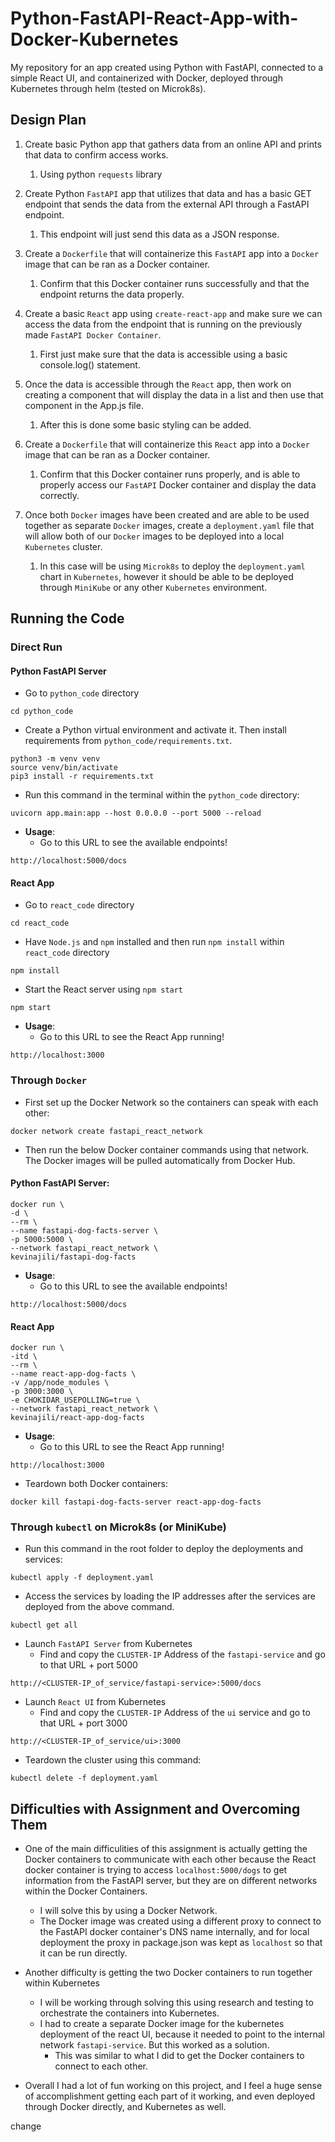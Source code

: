 # Python-FastAPI-React-App-with-Docker-Kubernetes

My repository for an app created using Python with FastAPI, connected to a simple React UI, and containerized with Docker, deployed through Kubernetes through helm (tested on Microk8s).

## Design Plan

1. Create basic Python app that gathers data from an online API and prints that data to confirm access works.

   1. Using python `requests` library

2. Create Python `FastAPI` app that utilizes that data and has a basic GET endpoint that sends the data from the external API through a FastAPI endpoint.

   1. This endpoint will just send this data as a JSON response.

3. Create a `Dockerfile` that will containerize this `FastAPI` app into a `Docker` image that can be ran as a Docker container.

   1. Confirm that this Docker container runs successfully and that the endpoint returns the data properly.

4. Create a basic `React` app using `create-react-app` and make sure we can access the data from the endpoint that is running on the previously made `FastAPI Docker Container`.

   1. First just make sure that the data is accessible using a basic console.log() statement.

5. Once the data is accessible through the `React` app, then work on creating a component that will display the data in a list and then use that component in the App.js file.

   1. After this is done some basic styling can be added.

6. Create a `Dockerfile` that will containerize this `React` app into a `Docker` image that can be ran as a Docker container.

   1. Confirm that this Docker container runs properly, and is able to properly access our `FastAPI` Docker container and display the data correctly.

7. Once both `Docker` images have been created and are able to be used together as separate `Docker` images, create a `deployment.yaml` file that will allow both of our `Docker` images to be deployed into a local `Kubernetes` cluster.

   1. In this case will be using `Microk8s` to deploy the `deployment.yaml` chart in `Kubernetes`, however it should be able to be deployed through `MiniKube` or any other `Kubernetes` environment.

## Running the Code

### Direct Run

#### Python FastAPI Server

- Go to `python_code` directory

```
cd python_code
```

- Create a Python virtual environment and activate it. Then install requirements from `python_code/requirements.txt`.

```
python3 -m venv venv
source venv/bin/activate
pip3 install -r requirements.txt
```

- Run this command in the terminal within the `python_code` directory:

```
uvicorn app.main:app --host 0.0.0.0 --port 5000 --reload
```

- **Usage**:
  - Go to this URL to see the available endpoints!

```
http://localhost:5000/docs
```

#### React App

- Go to `react_code` directory

```
cd react_code
```

- Have `Node.js` and `npm` installed and then run `npm install` within `react_code` directory

```
npm install
```

- Start the React server using `npm start`

```
npm start
```

- **Usage**:
  - Go to this URL to see the React App running!

```
http://localhost:3000
```

### Through `Docker`

- First set up the Docker Network so the containers can speak with each other:

```
docker network create fastapi_react_network
```

- Then run the below Docker container commands using that network. The Docker images will be pulled automatically from Docker Hub.

#### Python FastAPI Server:

```
docker run \
-d \
--rm \
--name fastapi-dog-facts-server \
-p 5000:5000 \
--network fastapi_react_network \
kevinajili/fastapi-dog-facts
```

- **Usage**:
  - Go to this URL to see the available endpoints!

```
http://localhost:5000/docs
```

#### React App

```
docker run \
-itd \
--rm \
--name react-app-dog-facts \
-v /app/node_modules \
-p 3000:3000 \
-e CHOKIDAR_USEPOLLING=true \
--network fastapi_react_network \
kevinajili/react-app-dog-facts
```

- **Usage**:
  - Go to this URL to see the React App running!

```
http://localhost:3000
```

- Teardown both Docker containers:

```
docker kill fastapi-dog-facts-server react-app-dog-facts
```

### Through `kubectl` on Microk8s (or MiniKube)

- Run this command in the root folder to deploy the deployments and services:

```
kubectl apply -f deployment.yaml
```

- Access the services by loading the IP addresses after the services are deployed from the above command.

```
kubectl get all
```

- Launch `FastAPI Server` from Kubernetes
  - Find and copy the `CLUSTER-IP` Address of the `fastapi-service` and go to that URL + port 5000

```
http://<CLUSTER-IP_of_service/fastapi-service>:5000/docs
```

- Launch `React UI` from Kubernetes
  - Find and copy the `CLUSTER-IP` Address of the `ui` service and go to that URL + port 3000

```
http://<CLUSTER-IP_of_service/ui>:3000
```

- Teardown the cluster using this command:

```
kubectl delete -f deployment.yaml
```

## Difficulties with Assignment and Overcoming Them

- One of the main difficulities of this assignment is actually getting the Docker containers to communicate with each other because the React docker container is trying to access `localhost:5000/dogs` to get information from the FastAPI server, but they are on different networks within the Docker Containers.

  - I will solve this by using a Docker Network.
  - The Docker image was created using a different proxy to connect to the FastAPI docker container's DNS name internally, and for local deployment the proxy in package.json was kept as `localhost` so that it can be run directly.

- Another difficulty is getting the two Docker containers to run together within Kubernetes

  - I will be working through solving this using research and testing to orchestrate the containers into Kubernetes.
  - I had to create a separate Docker image for the kubernetes deployment of the react UI, because it needed to point to the internal network `fastapi-service`. But this worked as a solution.
    - This was similar to what I did to get the Docker containers to connect to each other.

- Overall I had a lot of fun working on this project, and I feel a huge sense of accomplishment getting each part of it working, and even deployed through Docker directly, and Kubernetes as well.

change
